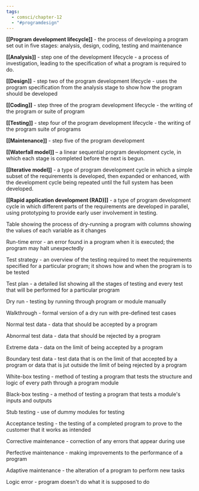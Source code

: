 ```yaml
---
tags:
  - comsci/chapter-12
  - "#programdesign"
---
```

**[[Program development lifecycle]]** - the process of developing a program set out in five stages: analysis, design, coding, testing and maintenance

**[[Analysis]]** - step one of the development lifecycle - a process of investigation, leading to the specification of what a program is required to do.

**[[Design]]** - step two of the program development lifecycle - uses the program specification from the analysis stage to show how the program should be developed 

**[[Coding]]** - step three of the program development lifecycle - the writing of the program or suite of program

**[[Testing]]** - step four of the program development lifecycle - the writing of the program suite of programs

**[[Maintenance]]** - step five of the program development 

**[[Waterfall model]]** – a linear sequential program development cycle, in which each stage is completed before the next is begun.

**[[Iterative model]]** - a type of program development cycle in which a simple subset of the requirements is developed, then expanded or enhanced, with the development cycle being repeated until the full system has been developed. 

**[[Rapid application development (RAD)]]** - a type of program development cycle in which different parts of the requirements are developed in parallel, using prototyping to provide early user involvement in testing.

Table showing the process of dry-running a program with columns showing the values of each variable as it changes

Run-time error - an error found in a program when it is executed; the program may halt unexpectedly

Test strategy - an overview of the testing required to meet the requirements specified for a particular program; it shows how and when the program is to be tested

Test plan - a detailed list showing all the stages of testing and every test that will be performed for a particular program

Dry run - testing by running through program or module manually

Walkthrough - formal version of a dry run with pre-defined test cases

Normal test data - data that should be accepted by a program

Abnormal test data - data that should be rejected by a program

Extreme data - data on the limit of being accepted by a program

Boundary test data - test data that is on the limit of that accepted by a program or data that is jut outside the limit of being rejected by a program

White-box testing - method of testing a program that tests the structure and logic of every path through a program module

Black-box testing - a method of testing a program that tests a module's inputs and outputs

Stub testing - use of dummy modules for testing

Acceptance testing - the testing of a completed program to prove to the customer that it works as intended

Corrective maintenance - correction of any errors that appear during use

Perfective maintenance - making improvements to the performance of a program

Adaptive maintenance - the alteration of a program to perform new tasks

Logic error - program doesn't do what it is supposed to do

